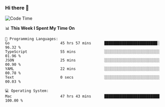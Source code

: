 ### Hi there 👋

<!--
**CrazyCollin/crazycollin** is a ✨ _special_ ✨ repository because its `README.md` (this file) appears on your GitHub profile.

Here are some ideas to get you started:

- 🔭 I’m currently working on ...
- 🌱 I’m currently learning ...
- 👯 I’m looking to collaborate on ...
- 🤔 I’m looking for help with ...
- 💬 Ask me about ...
- 📫 How to reach me: ...
- 😄 Pronouns: ...
- ⚡ Fun fact: ...
-->

<!--START_SECTION:waka-->
![Code Time](http://img.shields.io/badge/Code%20Time-4%2C363%20hrs%2048%20mins-blue)

📊 **This Week I Spent My Time On** 

```text
💬 Programming Languages: 
Go                       45 hrs 57 mins      ████████████████████████░   96.32 % 
TypeScript               55 mins             ░░░░░░░░░░░░░░░░░░░░░░░░░   01.96 % 
JSON                     25 mins             ░░░░░░░░░░░░░░░░░░░░░░░░░   00.90 % 
YAML                     22 mins             ░░░░░░░░░░░░░░░░░░░░░░░░░   00.78 % 
Text                     0 secs              ░░░░░░░░░░░░░░░░░░░░░░░░░   00.03 % 

💻 Operating System: 
Mac                      47 hrs 43 mins      █████████████████████████   100.00 % 
```


<!--END_SECTION:waka-->
